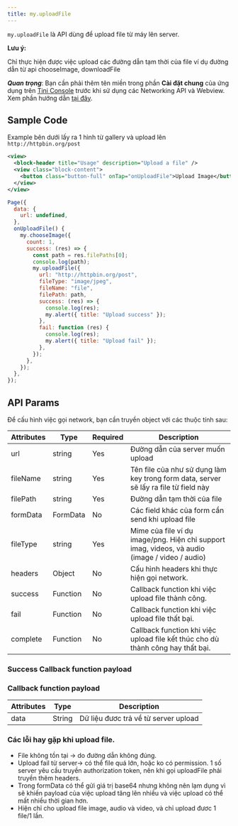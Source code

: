```yaml
---
title: my.uploadFile
---
```


`my.uploadFile` là API dùng để upload file từ máy lên server.

**Lưu ý:** 

Chỉ thực hiện được việc upload các đường dẫn tạm thời của file ví dụ đường dẫn từ api chooseImage, downloadFile

***Quan trọng***: Bạn cần phải thêm tên miền trong phần **Cài đặt chung** của ứng dụng trên [Tini Console](https://developer.tiki.vn/apps) trước khi sử dụng các Networking API và Webview. Xem phần hướng dẫn [tại đây](/docs/backend-api/overview#tên-miền).

## Sample Code

Example bên dưới lấy ra 1 hình từ gallery và upload lên `http://httpbin.org/post`

```xml
<view>
  <block-header title="Usage" description="Upload a file" />
  <view class="block-content">
    <button class="button-full" onTap="onUploadFile">Upload Image</button>
  </view>
</view>
```

```js
Page({
  data: {
    url: undefined,
  },
  onUploadFile() {
    my.chooseImage({
      count: 1,
      success: (res) => {
        const path = res.filePaths[0];
        console.log(path);
        my.uploadFile({
          url: "http://httpbin.org/post",
          fileType: "image/jpeg",
          fileName: "file",
          filePath: path,
          success: (res) => {
            console.log(res);
            my.alert({ title: "Upload success" });
          },
          fail: function (res) {
            console.log(res);
            my.alert({ title: "Upload fail" });
          },
        });
      },
    });
  },
});

```

## API Params

Để cấu hình việc gọi network, bạn cần truyền object với các thuộc tính sau:

| Attributes | Type     | Required | Description                                                                                    |
| ---------- | -------- | -------- | ---------------------------------------------------------------------------------------------- |
| url        | string   | Yes      | Đường dẫn của server muốn upload                                                               |
| fileName   | string   | Yes      | Tên file của như sử dụng làm key trong form data, server sẽ lấy ra file từ field này           |
| filePath   | string   | Yes      | Đường dẫn tạm thời của file                                                                    |
| formData   | FormData | No       | Các field khác của form cần send khi upload file                                               |
| fileType   | string   | Yes      | Mime của file ví dụ image/png. Hiện chỉ support imag, videos, và audio (image / video / audio) |
| headers    | Object   | No       | Cấu hình headers khi thực hiện gọi network.                                                    |
| success    | Function | No       | Callback function khi việc upload file thành công.                                             |
| fail       | Function | No       | Callback function khi việc upload file thất bại.                                               |
| complete   | Function | No       | Callback function khi việc upload file kết thúc cho dù thành công hay thất bại.                |

### Success Callback function payload

### Callback function payload

| Attributes | Type   | Description                          |
| ---------- | ------ | ------------------------------------ |
| data       | String | Dữ liệu đươc trả về từ server upload |


### Các lỗi hay gặp khi upload file.

- File không tồn tại -> do đường dẫn không đúng. 
- Upload fail từ server-> có thể file quá lớn, hoặc ko có permission. 1 số server yêu cầu truyền authorization token, nên khi gọi uploadFile phải truyền thêm headers.
- Trong formData có thể gửi giá trị base64 nhưng không nên lạm dụng vì sẽ khiến payload của việc upload tăng lên nhiều và việc upload có thể mất nhiều thời gian hơn.
- Hiện chỉ cho upload file image, audio và video, và chỉ upload đươc 1 file/1 lần.